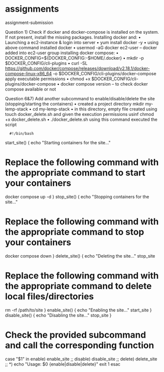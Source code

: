 # assignments
assignment-submission


Question 1)	Check if docker and docker-compose is installed on the system. If not present, install the missing packages.
Installing docker and:
•	Launching a ec2-instance & login into server
•	yum install docker -y
•	using above command installed docker 
•	usermod -aG docker ec2-user – docker added into ec2-user group
installing docker compose:
•	DOCKER_CONFIG=${DOCKER_CONFIG:-$HOME/.docker}
•	mkdir -p $DOCKER_CONFIG/cli-plugins
•	curl -SL https://github.com/docker/compose/releases/download/v2.18.1/docker-compose-linux-x86_64 -o $DOCKER_CONFIG/cli-plugins/docker-compose
apply executable permissions
•	chmod +x $DOCKER_CONFIG/cli-plugins/docker-compose
•	docker compose version – to check docker compose available or not



Question 6&7) Add another subcommand to enable/disable/delete the site (stopping/starting the containers)
•	created a project directory mkdir my-lemp-stack
•	cd my-lemp-stack
•	in this directory, empty file created using touch docker_delete.sh and given the execution permissions usinf chmod +x docker_delete.sh
•	./docker_delete.sh using this command executed the script
      
      
      #!/bin/bash
start_site() {
   echo "Starting containers for the site..."
   # Replace the following command with the appropriate command to start your containers
   docker compose up -d
}
stop_site() {
   echo "Stopping containers for the site..."
   # Replace the following command with the appropriate command to stop your containers
   docker compose down
}
delete_site() {
   echo "Deleting the site..."
   stop_site
   # Replace the following command with the appropriate command to delete local files/directories
   rm -rf /path/to/site
}
enable_site() {
   echo "Enabling the site..."
   start_site
}
disable_site() {
   echo "Disabling the site..."
   stop_site
}
# Check the provided subcommand and call the corresponding function
case "$1" in
   enable)
      enable_site
      ;;
   disable)
      disable_site
      ;;
   delete)
      delete_site
      ;;
   *)
echo "Usage: $0 {enable|disable|delete}"
      exit 1
esac
